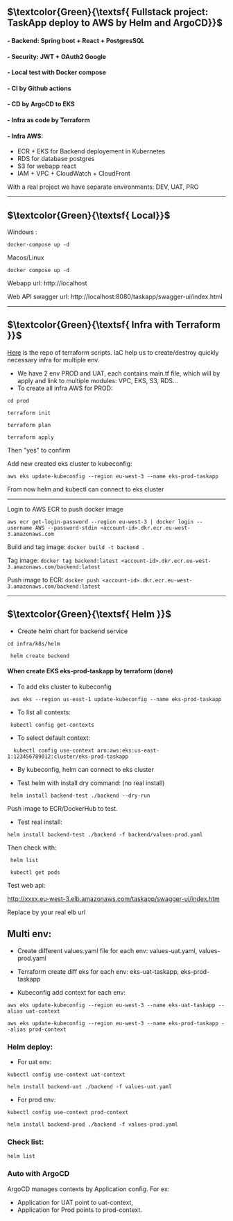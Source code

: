 

## $\textcolor{Green}{\textsf{ Fullstack project: TaskApp deploy to AWS by Helm and ArgoCD}}$	



#### - Backend: Spring boot  + React + PostgresSQL
#### - Security: JWT + OAuth2 Google
#### - Local test with Docker compose
#### - CI by Github actions
#### - CD by ArgoCD to EKS
#### - Infra as code by Terraform
#### - Infra AWS: 
- ECR + EKS for Backend deployement in Kubernetes 
- RDS for database postgres
- S3 for webapp react
- IAM + VPC + CloudWatch + CloudFront


With a real project we have separate environments: DEV, UAT, PRO 

----------------------------------------------------------------------------

## $\textcolor{Green}{\textsf{ Local}}$	

Windows : 

`docker-compose up -d `

Macos/Linux

`docker compose up -d`

Webapp url: http://localhost

Web API swagger url:   http://localhost:8080/taskapp/swagger-ui/index.html 

----------------------------------------------------------------------------
## $\textcolor{Green}{\textsf{ Infra with Terraform  }}$	

[Here](https://github.com/khaitq28/taskapp/tree/main/infra) is the repo of terraform scripts. IaC help us to create/destroy quickly necessary infra for multiple env. 

- We have 2 env PROD and UAT, each contains main.tf file, which will by apply and link to multiple modules: VPC, EKS, S3, RDS...
- To create all infra AWS for PROD: 

`cd prod  `

`terraform init  `

`terraform plan`

`terraform apply 
`

Then "yes" to confirm

Add new created eks cluster to kubeconfig:

`aws eks update-kubeconfig --region eu-west-3 --name eks-prod-taskapp `


From now helm and kubectl can connect to eks cluster

-------------------------------

Login to AWS ECR to push docker image

`aws ecr get-login-password --region eu-west-3 | docker login --username AWS --password-stdin <account-id>.dkr.ecr.eu-west-3.amazonaws.com`


Build and tag image:
`docker build -t backend . `

Tag image:
`docker tag backend:latest <account-id>.dkr.ecr.eu-west-3.amazonaws.com/backend:latest
`

Push image to ECR:
`docker push <account-id>.dkr.ecr.eu-west-3.amazonaws.com/backend:latest
`

----------------------------------------------------------------------------
## $\textcolor{Green}{\textsf{ Helm  }}$	

+ Create helm chart for backend service

`cd infra/k8s/helm
`

`  helm create backend
`


#### When create EKS eks-prod-taskapp by terraform (done)

+ To add eks cluster to kubeconfig

`  aws eks --region us-east-1 update-kubeconfig --name eks-prod-taskapp
`
+ To list all contexts:

`  kubectl config get-contexts
`
+ To select default context:

`  kubectl config use-context arn:aws:eks:us-east-1:123456789012:cluster/eks-prod-taskapp`


+ By kubeconfig, helm can connect to eks cluster


+ Test helm with install dry command: (no real install)

`  helm install backend-test ./backend --dry-run
`

Push image to ECR/DockerHub to test.

+ Test real install:

`
   helm install backend-test ./backend -f backend/values-prod.yaml
`

Then check with:

`  helm list
`

`  kubectl get pods
`

Test web api:

http://xxxx.eu-west-3.elb.amazonaws.com/taskapp/swagger-ui/index.htm

Replace by your real elb url

## Multi env:
+ Create different values.yaml file for each env: values-uat.yaml, values-prod.yaml

+ Terraform create diff eks for each env: eks-uat-taskapp, eks-prod-taskapp
+ Kubeconfig add context for each env:

`aws eks update-kubeconfig --region eu-west-3 --name eks-uat-taskapp --alias uat-context
`

`
aws eks update-kubeconfig --region eu-west-3 --name eks-prod-taskapp --alias prod-context
`


### Helm deploy:

+ For uat env:

`kubectl config use-context uat-context`

`helm install backend-uat ./backend -f values-uat.yaml`

+ For prod env:

`kubectl config use-context prod-context`

`helm install backend-prod ./backend -f values-prod.yaml
`

### Check list:

`helm list
`

### Auto with ArgoCD

ArgoCD manages contexts by Application config. 
For ex: 
+ Application for UAT  point to uat-context, 
+ Application for Prod points to prod-context.

